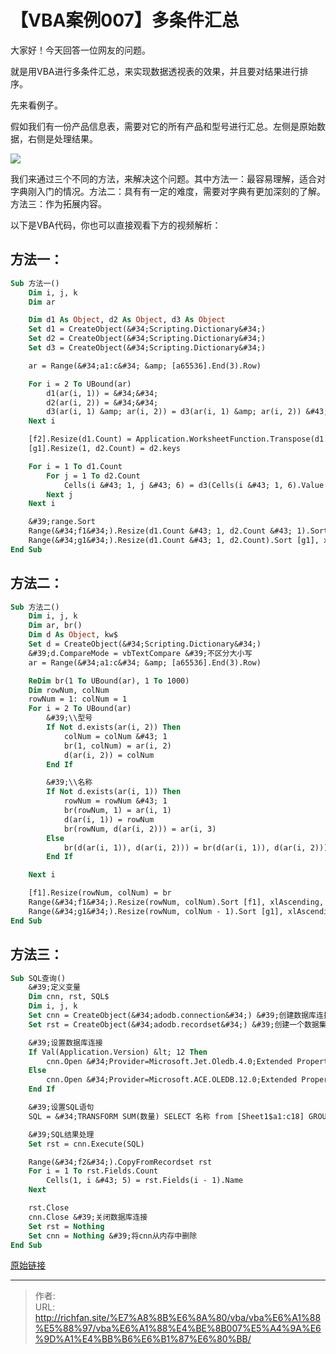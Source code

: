 # 【VBA案例007】多条件汇总


大家好！今天回答一位网友的问题。

就是用VBA进行多条件汇总，来实现数据透视表的效果，并且要对结果进行排序。

先来看例子。

假如我们有一份产品信息表，需要对它的所有产品和型号进行汇总。左侧是原始数据，右侧是处理结果。

![](https://img.richfan.site/program/vba/vba案列/【VBA案例007】多条件汇总.png)

我们来通过三个不同的方法，来解决这个问题。其中方法一：最容易理解，适合对字典刚入门的情况。方法二：具有有一定的难度，需要对字典有更加深刻的了解。方法三：作为拓展内容。

以下是VBA代码，你也可以直接观看下方的视频解析：

## 方法一：

```vb
Sub 方法一()
    Dim i, j, k
    Dim ar

    Dim d1 As Object, d2 As Object, d3 As Object
    Set d1 = CreateObject(&#34;Scripting.Dictionary&#34;)
    Set d2 = CreateObject(&#34;Scripting.Dictionary&#34;)
    Set d3 = CreateObject(&#34;Scripting.Dictionary&#34;)

    ar = Range(&#34;a1:c&#34; &amp; [a65536].End(3).Row)

    For i = 2 To UBound(ar)
        d1(ar(i, 1)) = &#34;&#34;
        d2(ar(i, 2)) = &#34;&#34;
        d3(ar(i, 1) &amp; ar(i, 2)) = d3(ar(i, 1) &amp; ar(i, 2)) &#43; ar(i, 3)
    Next i

    [f2].Resize(d1.Count) = Application.WorksheetFunction.Transpose(d1.keys)
    [g1].Resize(1, d2.Count) = d2.keys

    For i = 1 To d1.Count
        For j = 1 To d2.Count
            Cells(i &#43; 1, j &#43; 6) = d3(Cells(i &#43; 1, 6).Value &amp; Cells(1, j &#43; 6).Value)
        Next j
    Next i

    &#39;range.Sort
    Range(&#34;f1&#34;).Resize(d1.Count &#43; 1, d2.Count &#43; 1).Sort [f1], xlAscending, , , , , , xlYes, , , xlTopToBottom
    Range(&#34;g1&#34;).Resize(d1.Count &#43; 1, d2.Count).Sort [g1], xlAscending, , , , , , , , , xlLeftToRight
End Sub
```

## 方法二：

```vb
Sub 方法二()
    Dim i, j, k
    Dim ar, br()
    Dim d As Object, kw$
    Set d = CreateObject(&#34;Scripting.Dictionary&#34;)
    &#39;d.CompareMode = vbTextCompare &#39;不区分大小写
    ar = Range(&#34;a1:c&#34; &amp; [a65536].End(3).Row)

    ReDim br(1 To UBound(ar), 1 To 1000)
    Dim rowNum, colNum
    rowNum = 1: colNum = 1
    For i = 2 To UBound(ar)
        &#39;\\型号
        If Not d.exists(ar(i, 2)) Then
            colNum = colNum &#43; 1
            br(1, colNum) = ar(i, 2)
            d(ar(i, 2)) = colNum
        End If

        &#39;\\名称
        If Not d.exists(ar(i, 1)) Then
            rowNum = rowNum &#43; 1
            br(rowNum, 1) = ar(i, 1)
            d(ar(i, 1)) = rowNum
            br(rowNum, d(ar(i, 2))) = ar(i, 3)
        Else
            br(d(ar(i, 1)), d(ar(i, 2))) = br(d(ar(i, 1)), d(ar(i, 2))) &#43; ar(i, 3)
        End If

    Next i

    [f1].Resize(rowNum, colNum) = br
    Range(&#34;f1&#34;).Resize(rowNum, colNum).Sort [f1], xlAscending, , , , , , xlYes, , , xlTopToBottom
    Range(&#34;g1&#34;).Resize(rowNum, colNum - 1).Sort [g1], xlAscending, , , , , , , , , xlLeftToRight
End Sub
```

## 方法三：

```vb
Sub SQL查询()
    &#39;定义变量
    Dim cnn, rst, SQL$
    Dim i, j, k
    Set cnn = CreateObject(&#34;adodb.connection&#34;) &#39;创建数据库连接
    Set rst = CreateObject(&#34;adodb.recordset&#34;) &#39;创建一个数据集保存数据

    &#39;设置数据库连接
    If Val(Application.Version) &lt; 12 Then
        cnn.Open &#34;Provider=Microsoft.Jet.Oledb.4.0;Extended Properties=&#39;Excel 8.0;HDR=yes&#39;;Data Source=&#34; &amp; ThisWorkbook.FullName
    Else
        cnn.Open &#34;Provider=Microsoft.ACE.OLEDB.12.0;Extended Properties=&#39;Excel 12.0;HDR=yes&#39;;Data Source=&#34; &amp; ThisWorkbook.FullName
    End If

    &#39;设置SQL语句
    SQL = &#34;TRANSFORM SUM(数量) SELECT 名称 from [Sheet1$a1:c18] GROUP BY 名称 PIVOT 型号&#34; &#39;

    &#39;SQL结果处理
    Set rst = cnn.Execute(SQL)

    Range(&#34;f2&#34;).CopyFromRecordset rst
    For i = 1 To rst.Fields.Count
        Cells(1, i &#43; 5) = rst.Fields(i - 1).Name
    Next

    rst.Close
    cnn.Close &#39;关闭数据库连接
    Set rst = Nothing
    Set cnn = Nothing &#39;将cnn从内存中删除
End Sub
```

[原始链接](https://mp.weixin.qq.com/s?__biz=MzIyOTc3NzQ2NA==&amp;mid=2247485136&amp;idx=1&amp;sn=fcc6dd5ad8e974e4b31bea47b811c8b6&amp;chksm=e8bccf87dfcb46912f89badebc8df22ecbec9bc0390633120dbb78e2e28392a310aa9d5401fe&amp;scene=178&amp;cur_album_id=3115603487041503237#rd)

---

> 作者:   
> URL: http://richfan.site/%E7%A8%8B%E6%8A%80/vba/vba%E6%A1%88%E5%88%97/vba%E6%A1%88%E4%BE%8B007%E5%A4%9A%E6%9D%A1%E4%BB%B6%E6%B1%87%E6%80%BB/  

